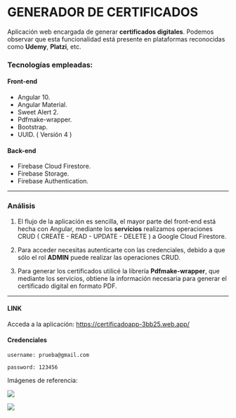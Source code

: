 # GENERADOR DE CERTIFICADOS 

Aplicación web encargada de generar **certificados digitales**. Podemos observar que esta funcionalidad está presente en plataformas reconocidas como **Udemy**, **Platzi**, etc.

### Tecnologías empleadas:
#### Front-end
- Angular 10.
- Angular Material.
- Sweet Alert 2.
- Pdfmake-wrapper.
- Bootstrap.
- UUID. ( Versión 4 )

#### Back-end
- Firebase Cloud Firestore.
- Firebase Storage.
- Firebase Authentication.

------------
### Análisis
1. El flujo de la aplicación es sencilla, el mayor parte del front-end está hecha con Angular, mediante los **servicios** realizamos operaciones CRUD ( CREATE - READ - UPDATE - DELETE ) a Google Cloud Firestore.

2. Para acceder necesitas autenticarte con las credenciales, debido a que sólo el rol **ADMIN** puede realizar las operaciones CRUD.

3. Para generar los certificados utilicé la librería **Pdfmake-wrapper**, que mediante los servicios, obtiene la información necesaria para generar el certificado digital en formato PDF.

------------

#### LINK
Acceda a la aplicación:  https://certificadoapp-3bb25.web.app/

#### Credenciales

`username: prueba@gmail.com`

`password: 123456`


Imágenes de referencia:

![](https://firebasestorage.googleapis.com/v0/b/certificadoapp-3bb25.appspot.com/o/imagenes%2Fprueba.jpg?alt=media&token=7d0b0712-c8fd-4c8f-ad36-83f5bf96a65d)

![](https://firebasestorage.googleapis.com/v0/b/certificadoapp-3bb25.appspot.com/o/imagenes%2Fprueba%202.jpg?alt=media&token=14035745-2340-460e-bd85-3affc8749b23)
